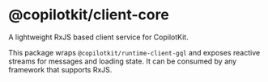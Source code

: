 # @copilotkit/client-core

A lightweight RxJS based client service for CopilotKit.

This package wraps `@copilotkit/runtime-client-gql` and exposes reactive streams
for messages and loading state. It can be consumed by any framework that
supports RxJS.
